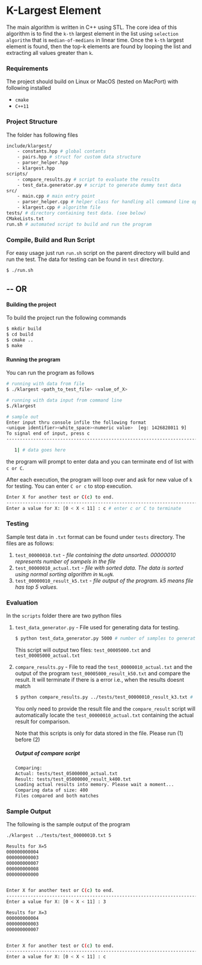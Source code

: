 # K-Largest Element

The main algorithm is written in C++ using STL. The core idea of this algorithm is to find the `k-th` largest element in the list using `selection algorithm` that is `median-of-medians` in linear time. Once the `k-th` largest element is found, then the top-k elements are found by looping the list and extracting all values greater than `k`.

### Requirements
The project should build on Linux or MacOS (tested on MacPort) with following installed

- `cmake`
- `C++11`

### Project Structure
The folder has following files
```bash
include/klargest/
	- constants.hpp # global contants
	- pairs.hpp # struct for custom data structure
	- parser_helper.hpp
	- klargest.hpp
scripts/
   	- compare_results.py # script to evaluate the results
   	- test_data.generator.py # script to generate dummy test data
src/
	- main.cpp # main entry point
	- parser_helper.cpp # helper class for handling all command line operations
	- klargest.cpp # algorithm file
tests/ # directory containing test data. (see below)
CMakeLists.txt
run.sh # automated script to build and run the program
```


### Compile, Build and Run Script

For easy usage just run `run.sh` script on the parent directory will build and run the test. The data for testing can be found in `test` directory.

```bash
$ ./run.sh
```

--
OR
--

#### Building the project
To build the project run the following commands
```bash
$ mkdir build
$ cd build
$ cmake ..
$ make
```

#### Running the program
You can run the program as follows

```bash
# running with data from file
$ ./klargest <path_to_test_file> <value_of_X>

# running with data input from command line
$./klargest

# sample out
Enter input thru console infile the following format
<unique identifier><white_space><numeric value>	 [eg: 1426828011 9]
To signal end of input, press c
--------------------------------------------------------------------------------

   1| # data goes here

```
the program will prompt to enter data and you can terminate end of list with `c or C`.

After each execution, the program will loop over and ask for new value of `k` for testing. You can enter `C or c` to stop execution.

```bash
Enter X for another test or C(c) to end.
--------------------------------------------------------------------------------
Enter a value for X: [0 < X < 11] : c # enter c or C to terminate

```

### Testing

Sample test data in `.txt` format can be found under `tests` directory. The files are as follows:

1. `test_00000010.txt` - *file containing the data unsorted. 00000010 represents number of sampels in the file*
2. `test_00000010_actual.txt` - *file with sorted data. The data is sorted using normal sorting algorithm in* `NLogN`.
3. `test_00000010_result_k5.txt` -  *file output of the program. k5 means file has top 5 values.* 


### Evaluation
In the `scripts` folder there are two python files
1. `test_data_generator.py` - File used for generating data for testing. 
	```bash
    $ python test_data_generator.py 5000 # number of samples to generate
    ```
    This script will output two files:
    `test_00005000.txt` and `test_00005000_actual.txt`
    
2. `compare_results.py` - File to read the `test_00000010_actual.txt` and the output of the program `test_00005000_result_k50.txt` and compare the result.
It will terminate if there is a error i.e., when the results doesnt match
	```bash
    $ python compare_results.py ../tests/test_00000010_result_k3.txt # result file
	```
    You only need to provide the result file and the `compare_result` script will automatically locate the `test_00000010_actual.txt` containing the actual result for comparison.
    
    Note that this scripts is only for data stored in the file. Please run (1) before (2)
    
    ##### Output of compare script
    ```bash
    Comparing:
	Actual: tests/test_05000000_actual.txt
	Result: tests/test_05000000_result_k400.txt
	Loading actual results into memory. Please wait a moment...
	Comparing data of size: 400
	Files compared and both matches
    ```
    
    
### Sample Output
The following is the sample output of the program
```bash
./klargest ../tests/test_00000010.txt 5

Results for X=5
000000000004
000000000003
000000000007
000000000008
000000000000


Enter X for another test or C(c) to end.
--------------------------------------------------------------------------------
Enter a value for X: [0 < X < 11] : 3

Results for X=3
000000000004
000000000003
000000000007


Enter X for another test or C(c) to end.
--------------------------------------------------------------------------------
Enter a value for X: [0 < X < 11] : c
```

